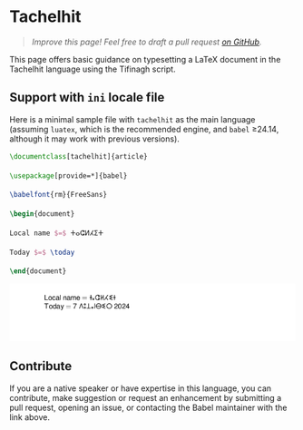 # Tachelhit

<blockquote>
  <p><em>Improve this page! Feel free to draft a pull request <a href="https://github.com/latex3/babel/tree/docs/docs">on GitHub</a>.</em></p>
</blockquote>

This page offers basic guidance on typesetting a LaTeX document in the
Tachelhit language using the Tifinagh script.

## Support with `ini` locale file

Here is a minimal sample file with `tachelhit` as the main language
(assuming `luatex`, which is the recommended engine, and `babel` ≥24.14,
although it may work with previous versions).

```tex
\documentclass[tachelhit]{article}

\usepackage[provide=*]{babel}

\babelfont{rm}{FreeSans}

\begin{document}

Local name $=$ ⵜⴰⵛⵍⵃⵉⵜ

Today $=$ \today

\end{document}
```

![](../media/locale-tachelhit.png)

## Contribute

If you are a native speaker or have expertise in this language, you can
contribute, make suggestion or request an enhancement by submitting a
pull request, opening an issue, or contacting the Babel maintainer with
the link above.